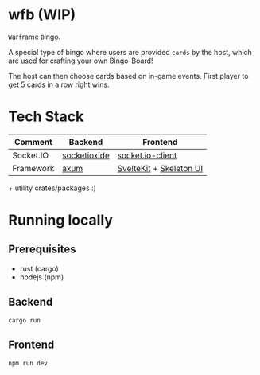<!-- Backend Resources -->

[socketioxide]: https://docs.rs/socketioxide/0.18.0/socketioxide/index.html
[axum]: https://docs.rs/axum/0.8.6/axum/index.html

<!-- Frontend Resources -->

[socket.io-client]: https://www.npmjs.com/package/socket.io-client
[SvelteKit]: https://svelte.dev/docs/kit/introduction
[Skeleton UI]: https://v3.skeleton.dev/

<!-- Markdown -->

# wfb (WIP)

`W`ar`f`rame `B`ingo.

A special type of bingo where users are provided `cards` by the host, which are used for crafting your own Bingo-Board!

The host can then choose cards based on in-game events. First player to get 5 cards in a row right wins.

# Tech Stack

| Comment   | Backend        | Frontend                    |
| --------- | -------------- | --------------------------- |
| Socket.IO | [socketioxide] | [socket.io-client]          |
| Framework | [axum]         | [SvelteKit] + [Skeleton UI] |

\+ utility crates/packages :)

# Running locally

## Prerequisites

- rust (cargo)
- nodejs (npm)

## Backend

```
cargo run
```

## Frontend

```
npm run dev
```
